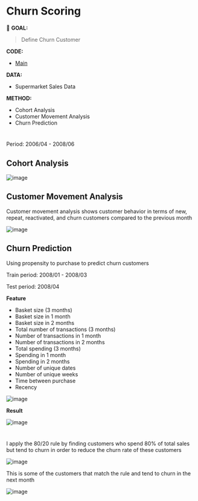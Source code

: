 # Churn Scoring
:round_pushpin: **GOAL:**
> Define Churn Customer

**CODE:** 
- [Main](./main.ipynb)

**DATA:**  
- Supermarket Sales Data

**METHOD:**
- Cohort Analysis
- Customer Movement Analysis
- Churn Prediction

#

Period: 2006/04 - 2008/06

## Cohort Analysis

![image](https://github.com/terjirapat/MADT8101-Customer-Analytics/assets/77285026/91e74e55-4328-486b-b3d2-5887dd457fab)

## Customer Movement Analysis

Customer movement analysis shows customer behavior in terms of new, repeat, reactivated, and churn customers compared to the previous month

![image](https://github.com/terjirapat/MADT8101-Customer-Analytics/assets/77285026/bcad3657-eb0a-4caa-b789-d080c63bfd1c)

## Churn Prediction

Using propensity to purchase to predict churn customers

Train period: 2008/01 - 2008/03

Test period: 2008/04

**Feature**

- Basket size (3 months)
- Basket size in 1 month
- Basket size in 2 months
- Total number of transactions (3 months)
- Number of transactions in 1 month
- Number of transactions in 2 months
- Total spending (3 months)
- Spending in 1 month
- Spending in 2 months
- Number of unique dates
- Number of unique weeks
- Time between purchase
- Recency

![image](https://github.com/terjirapat/MADT8101-Customer-Analytics/assets/77285026/8a6ef590-d23d-4555-b38d-38807e5f509f)

**Result**

![image](https://github.com/terjirapat/MADT8101-Customer-Analytics/assets/77285026/52d50c96-731c-4368-8a2d-84e022e83c66)

#

I apply the 80/20 rule by finding customers who spend 80% of total sales but tend to churn in order to reduce the churn rate of these customers

![image](https://github.com/terjirapat/MADT8101-Customer-Analytics/assets/77285026/44817cb4-7cc3-4eef-aded-c146efa68758)

This is some of the customers that match the rule and tend to churn in the next month

![image](https://github.com/terjirapat/MADT8101-Customer-Analytics/assets/77285026/91217796-cb72-43cc-a4a7-edaa41233b4f)


